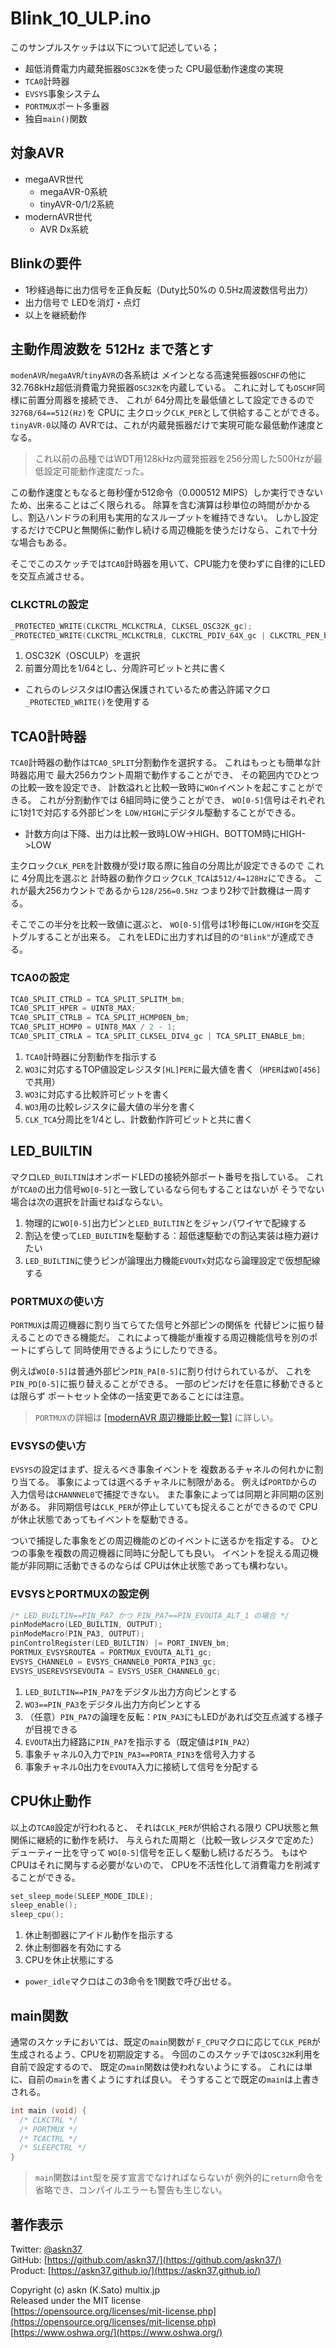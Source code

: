 # Blink_10_ULP.ino

このサンプルスケッチは以下について記述している；

- 超低消費電力内蔵発振器`OSC32K`を使った CPU最低動作速度の実現
- `TCA0`計時器
- `EVSYS`事象システム
- `PORTMUX`ポート多重器
- 独自`main()`関数

## 対象AVR

- megaAVR世代
  - megaAVR-0系統
  - tinyAVR-0/1/2系統
- modernAVR世代
  - AVR Dx系統

## Blinkの要件

- 1秒経過毎に出力信号を正負反転（Duty比50%の 0.5Hz周波数信号出力）
- 出力信号で LEDを消灯・点灯
- 以上を継続動作

## 主動作周波数を 512Hz まで落とす

`modenAVR`/`megaAVR`/`tinyAVR`の各系統は
メインとなる高速発振器`OSCHF`の他に
32.768kHz超低消費電力発振器`OSC32K`を内蔵している。
これに対しても`OSCHF`同様に前置分周器を接続でき、
これが 64分周比を最低値として設定できるので
`32768/64==512(Hz)`を CPUに
主クロック`CLK_PER`として供給することができる。
`tinyAVR-0`以降の AVRでは、これが内蔵発振器だけで実現可能な最低動作速度となる。

> これ以前の品種ではWDT用128kHz内蔵発振器を256分周した500Hzが最低設定可能動作速度だった。

この動作速度ともなると毎秒僅か512命令（0.000512 MIPS）しか実行できないため、出来ることはごく限られる。
除算を含む演算は秒単位の時間がかかるし、割込ハンドラの利用も実用的なスループットを維持できない。
しかし設定するだけでCPUと無関係に動作し続ける周辺機能を使うだけなら、これで十分な場合もある。

そこでこのスケッチでは`TCA0`計時器を用いて、CPU能力を使わずに自律的にLEDを交互点滅させる。

### CLKCTRLの設定

```c
_PROTECTED_WRITE(CLKCTRL_MCLKCTRLA, CLKSEL_OSC32K_gc);
_PROTECTED_WRITE(CLKCTRL_MCLKCTRLB, CLKCTRL_PDIV_64X_gc | CLKCTRL_PEN_bm);
```

1. OSC32K（OSCULP）を選択
1. 前置分周比を1/64とし、分周許可ビットと共に書く

- これらのレジスタはIO書込保護されているため書込許諾マクロ`_PROTECTED_WRITE()`を使用する

## TCA0計時器

`TCA0`計時器の動作は`TCA0_SPLIT`分割動作を選択する。
これはもっとも簡単な計時器応用で
最大256カウント周期で動作することができ、
その範囲内でひとつの比較一致を設定でき、
計数溢れと比較一致時に`WOn`イベントを起こすことができる。
これが分割動作では 6組同時に使うことができ、
`WO[0-5]`信号はそれぞれに1対1で対応する外部ピンを
`LOW/HIGH`にデジタル駆動することができる。

- 計数方向は下降、出力は比較一致時LOW->HIGH、BOTTOM時にHIGH->LOW

主クロック`CLK_PER`を計数機が受け取る際に独自の分周比が設定できるので
これに 4分周比を選ぶと
計時器の動作クロック`CLK_TCA`は`512/4=128Hz`にできる。
これが最大256カウントであるから`128/256=0.5Hz`
つまり2秒で計数機は一周する。

そこでこの半分を比較一致値に選ぶと、
`WO[0-5]`信号は1秒毎に`LOW/HIGH`を交互トグルすることが出来る。
これをLEDに出力すれば目的の`"Blink"`が達成できる。

### TCA0の設定

```c
TCA0_SPLIT_CTRLD = TCA_SPLIT_SPLITM_bm;
TCA0_SPLIT_HPER = UINT8_MAX;
TCA0_SPLIT_CTRLB = TCA_SPLIT_HCMP0EN_bm;
TCA0_SPLIT_HCMP0 = UINT8_MAX / 2 - 1;
TCA0_SPLIT_CTRLA = TCA_SPLIT_CLKSEL_DIV4_gc | TCA_SPLIT_ENABLE_bm;
```

1. `TCA0`計時器に分割動作を指示する
1. `WO3`に対応するTOP値設定レジスタ`[HL]PER`に最大値を書く（`HPER`は`WO[456]`で共用）
1. `WO3`に対応する比較許可ビットを書く
1. `WO3`用の比較レジスタに最大値の半分を書く
1. `CLK_TCA`分周比を1/4とし、計数動作許可ビットと共に書く

## LED_BUILTIN

マクロ`LED_BUILTIN`はオンボードLEDの接続外部ポート番号を指している。
これが`TCA0`の出力信号`WO[0-5]`と一致しているなら何もすることはないが
そうでない場合は次の選択を計画せねばならない。

1. 物理的に`WO[0-5]`出力ピンと`LED_BUILTIN`とをジャンパワイヤで配線する
1. 割込を使って`LED_BUILTIN`を駆動する：超低速駆動での割込実装は極力避けたい
1. `LED_BUILTIN`に使うピンが論理出力機能`EVOUTx`対応なら論理設定で仮想配線する

### PORTMUXの使い方

`PORTMUX`は周辺機器に割り当てらてた信号と外部ピンの関係を
代替ピンに振り替えることのできる機能だ。
これによって機能が重複する周辺機能信号を別のポートにずらして
同時使用できるようにしたりできる。

例えば`WO[0-5]`は普通外部ピン`PIN_PA[0-5]`に割り付けられているが、
これを`PIN_PD[0-5]`に振り替えることができる。
一部のピンだけを任意に移動できるとは限らず
ポートセット全体の一括変更であることには注意。

> `PORTMUX`の詳細は
[[modernAVR 周辺機能比較一覧]](https://github.com/askn37/askn37.github.io/wiki/Peripheral)
に詳しい。

### EVSYSの使い方

`EVSYS`の設定はまず、捉えるべき事象イベントを
複数あるチャネルの何れかに割り当てる。
事象によっては選べるチャネルに制限がある。
例えば`PORTD`からの入力信号は`CHANNNEL0`で捕捉できない。
また事象によっては同期と非同期の区別がある。
非同期信号は`CLK_PER`が停止していても捉えることができるので
CPUが休止状態であってもイベントを駆動できる。

ついで捕捉した事象をどの周辺機能のどのイベントに送るかを指定する。
ひとつの事象を複数の周辺機器に同時に分配しても良い。
イベントを捉える周辺機能が非同期に活動できるのならば
CPUは休止状態であっても構わない。

### EVSYSとPORTMUXの設定例

```c
/* LED_BUILTIN==PIN_PA7 かつ PIN_PA7==PIN_EVOUTA_ALT_1 の場合 */
pinModeMacro(LED_BUILTIN, OUTPUT);
pinModeMacro(PIN_PA3, OUTPUT);
pinControlRegister(LED_BUILTIN) |= PORT_INVEN_bm;
PORTMUX_EVSYSROUTEA = PORTMUX_EVOUTA_ALT1_gc;
EVSYS_CHANNEL0 = EVSYS_CHANNEL0_PORTA_PIN3_gc;
EVSYS_USEREVSYSEVOUTA = EVSYS_USER_CHANNEL0_gc;
```

1. `LED_BUILTIN==PIN_PA7`をデジタル出力方向ピンとする
1. `WO3==PIN_PA3`をデジタル出力方向ピンとする
1. （任意）`PIN_PA7`の論理を反転：`PIN_PA3`にもLEDがあれば交互点滅する様子が目視できる
1. `EVOUTA`出力経路に`PIN_PA7`を指示する（既定値は`PIN_PA2`）
1. 事象チャネル0入力で`PIN_PA3==PORTA_PIN3`を信号入力する
1. 事象チャネル0出力を`EVOUTA`入力に接続して信号を分配する

## CPU休止動作

以上の`TCA0`設定が行われると、
それは`CLK_PER`が供給される限り
CPU状態と無関係に継続的に動作を続け、
与えられた周期と（比較一致レジスタで定めた）デューティー比を守って
`WO[0-5]`信号を正しく駆動し続けるだろう。
もはやCPUはそれに関与する必要がないので、
CPUを不活性化して消費電力を削減することができる。

```c
set_sleep_mode(SLEEP_MODE_IDLE);
sleep_enable();
sleep_cpu();
```

1. 休止制御器にアイドル動作を指示する
1. 休止制御器を有効にする
1. CPUを休止状態にする

- `power_idle`マクロはこの3命令を1関数で呼び出せる。

## main関数

通常のスケッチにおいては、既定の`main`関数が
`F_CPU`マクロに応じて`CLK_PER`が生成されるよう、CPUを初期設定する。
今回のこのスケッチでは`OSC32K`利用を自前で設定するので、
既定の`main`関数は使われないようにする。
これには単に、自前の`main`を書くようにすれば良い。
そうすることで既定の`main`は上書きされる。

```c
int main (void) {
  /* CLKCTRL */
  /* PORTMUX */
  /* TCACTRL */
  /* SLEEPCTRL */
}
```

> `main`関数は`int`型を戻す宣言でなければならないが
例外的に`return`命令を省略でき、コンパイルエラーも警告も生じない。

## 著作表示

Twitter: [@askn37](https://twitter.com/askn37) \
GitHub: [https://github.com/askn37/](https://github.com/askn37/) \
Product: [https://askn37.github.io/](https://askn37.github.io/)

Copyright (c) askn (K.Sato) multix.jp \
Released under the MIT license \
[https://opensource.org/licenses/mit-license.php](https://opensource.org/licenses/mit-license.php) \
[https://www.oshwa.org/](https://www.oshwa.org/)
